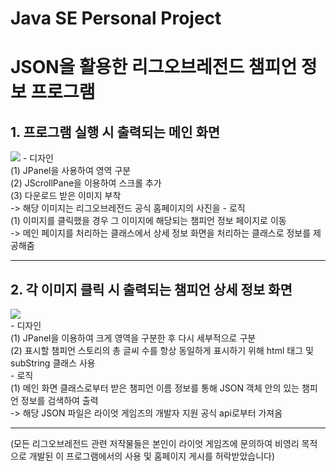 # Java SE Personal Project<br>
<h1>JSON을 활용한 리그오브레전드 챔피언 정보 프로그램</h1>
<h2>1. 프로그램 실행 시 출력되는 메인 화면</h2>
<img src="https://postfiles.pstatic.net/MjAxOTA1MDhfMjcg/MDAxNTU3MzIwNzcwNTA0.nMVJwvgiDNZ6OpGUODPOlvEJNEpy0rslf3rJbTWvJm0g.ivKEtQNimY8wtRWA6wVeYTE1QRLYFw7mVCwKWemuol4g.PNG.myungjae18/main_page.PNG?type=w773"/>
- 디자인<br>
(1) JPanel을 사용하여 영역 구분<br>
(2) JScrollPane을 이용하여 스크롤 추가<br>
(3) 다운로드 받은 이미지 부착<br>
-> 해당 이미지는 리그오브레전드 공식 홈페이지의 사진을 
- 로직<br>
(1) 이미지를 클릭했을 경우 그 이미지에 해당되는 챔피언 정보 페이지로 이동<br>
-> 메인 페이지를 처리하는 클래스에서 상세 정보 화면을 처리하는 클래스로 정보를 제공해줌
<hr>
<h2>2. 각 이미지 클릭 시 출력되는 챔피언 상세 정보 화면</h2>
<img src="https://postfiles.pstatic.net/MjAxOTA1MDlfMzgg/MDAxNTU3MzI4OTQ0Mjgy.tg2iCi8vYasOr5N3H3WfS3r0XTQSLVCYEP7YIBw-Lh0g.tlYVRkcC8U7kvhw9onKQ9e3saD2HxAdQT_-emp_QgbYg.PNG.myungjae18/detail_page.PNG?type=w773"/><br>
- 디자인<br>
(1) JPanel을 이용하여 크게 영역을 구분한 후 다시 세부적으로 구분<br>
(2) 표시할 챔피언 스토리의 총 글씨 수를 항상 동일하게 표시하기 위해 html 태그 및 subString 클래스 사용<br>
- 로직<br>
(1) 메인 화면 클래스로부터 받은 챔피언 이름 정보를 통해 JSON 객체 안의 있는 챔피언 정보를 검색하여 출력<br>
-> 해당 JSON 파일은 라이엇 게임즈의 개발자 지원 공식 api로부터 가져옴<br><hr>
(모든 리그오브레전드 관련 저작물들은 본인이 라이엇 게임즈에 문의하여 비영리 목적으로 개발된 이 프로그램에서의 사용 및 홈페이지 게시를 허락받았습니다)
